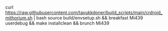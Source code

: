 curl https://raw.githubusercontent.com/tavukkdoner/build_scripts/main/crdroid_mithorium.sh | bash
source build/envsetup.sh && breakfast Mi439 userdebug && make installclean && brunch Mi439
